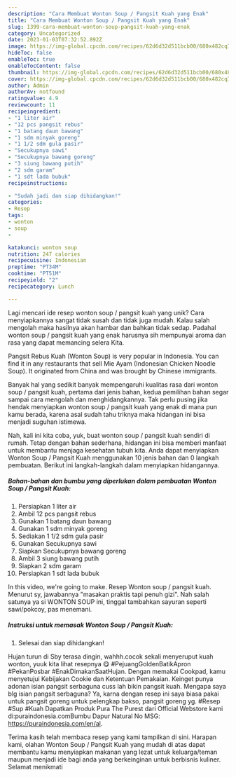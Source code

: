 ```yaml
---
description: "Cara Membuat Wonton Soup / Pangsit Kuah yang Enak"
title: "Cara Membuat Wonton Soup / Pangsit Kuah yang Enak"
slug: 1399-cara-membuat-wonton-soup-pangsit-kuah-yang-enak
category: Uncategorized
date: 2023-01-03T07:32:52.892Z
image: https://img-global.cpcdn.com/recipes/62d6d32d511bcb00/680x482cq70/wonton-soup-pangsit-kuah-foto-resep-utama.jpg
hideToc: false
enableToc: true
enableTocContent: false
thumbnail: https://img-global.cpcdn.com/recipes/62d6d32d511bcb00/680x482cq70/wonton-soup-pangsit-kuah-foto-resep-utama.jpg
cover: https://img-global.cpcdn.com/recipes/62d6d32d511bcb00/680x482cq70/wonton-soup-pangsit-kuah-foto-resep-utama.jpg
author: Admin
authorAv: notfound
ratingvalue: 4.9
reviewcount: 11
recipeingredient:
- "1 liter air"
- "12 pcs pangsit rebus"
- "1 batang daun bawang"
- "1 sdm minyak goreng"
- "1 1/2 sdm gula pasir"
- "Secukupnya sawi"
- "Secukupnya bawang goreng"
- "3 siung bawang putih"
- "2 sdm garam"
- "1 sdt lada bubuk"
recipeinstructions:

- "Sudah jadi dan siap dihidangkan!"
categories:
- Resep
tags:
- wonton
- soup
- 

katakunci: wonton soup  
nutrition: 247 calories
recipecuisine: Indonesian
preptime: "PT34M"
cooktime: "PT51M"
recipeyield: "2"
recipecategory: Lunch

---
```





Lagi mencari ide resep wonton soup / pangsit kuah yang unik? Cara menyiapkannya sangat tidak susah dan tidak juga mudah. Kalau salah mengolah maka hasilnya akan hambar dan bahkan tidak sedap. Padahal wonton soup / pangsit kuah yang enak harusnya sih mempunyai aroma dan rasa yang dapat memancing selera Kita.





Pangsit Rebus Kuah (Wonton Soup) is very popular in Indonesia. You can find it in any restaurants that sell Mie Ayam (Indonesian Chicken Noodle Soup). It originated from China and was brought by Chinese immigrants.

Banyak hal yang sedikit banyak mempengaruhi kualitas rasa dari wonton soup / pangsit kuah, pertama dari jenis bahan, kedua pemilihan bahan segar sampai cara mengolah dan menghidangkannya. Tak perlu pusing jika hendak menyiapkan wonton soup / pangsit kuah yang enak di mana pun kamu berada, karena asal sudah tahu triknya maka hidangan ini bisa menjadi suguhan istimewa.






Nah, kali ini kita coba, yuk, buat wonton soup / pangsit kuah sendiri di rumah. Tetap dengan bahan sederhana, hidangan ini bisa memberi manfaat untuk membantu menjaga kesehatan tubuh kita. Anda dapat menyiapkan Wonton Soup / Pangsit Kuah menggunakan 10 jenis bahan dan 0 langkah pembuatan. Berikut ini langkah-langkah dalam menyiapkan hidangannya.

<!--inarticleads1-->

##### Bahan-bahan dan bumbu yang diperlukan dalam pembuatan Wonton Soup / Pangsit Kuah:

1. Persiapkan 1 liter air
1. Ambil 12 pcs pangsit rebus
1. Gunakan 1 batang daun bawang
1. Gunakan 1 sdm minyak goreng
1. Sediakan 1 1/2 sdm gula pasir
1. Gunakan Secukupnya sawi
1. Siapkan Secukupnya bawang goreng
1. Ambil 3 siung bawang putih
1. Siapkan 2 sdm garam
1. Persiapkan 1 sdt lada bubuk


In this video, we&#39;re going to make. Resep Wonton soup / pangsit kuah. Menurut sy, jawabannya &#34;masakan praktis tapi penuh gizi&#34;. Nah salah satunya ya si WONTON SOUP ini, tinggal tambahkan sayuran seperti sawi/pokcoy, pas menemani. 

<!--inarticleads2-->

##### Instruksi untuk memasak Wonton Soup / Pangsit Kuah:


1. Selesai dan siap dihidangkan!

Hujan turun di Sby terasa dingin, wahhh.cocok sekali menyeruput kuah wonton, yuuk kita lihat resepnya 😋 #PejuangGoldenBatikApron #PekanPosbar #EnakDimakanSaatHujan. Dengan memakai Cookpad, kamu menyetujui Kebijakan Cookie dan Ketentuan Pemakaian. Keinget punya adonan isian pangsit serbaguna cuss lah bikin pangsit kuah. Mengapa saya blg isian pangsit serbaguna? Ya, karna dengan resep ini saya biasa pakai untuk pangsit goreng untuk pelengkap bakso, pangsit goreng yg. #Resep #Sup #Kuah Dapatkan Produk Pura The Purest dari Official Webstore kami di:puraindonesia.comBumbu Dapur Natural No MSG: https://puraindonesia.com/en/al. 

Terima kasih telah membaca resep yang kami tampilkan di sini. Harapan kami, olahan Wonton Soup / Pangsit Kuah yang mudah di atas dapat membantu kamu menyiapkan makanan yang lezat untuk keluarga/teman maupun menjadi ide bagi anda yang berkeinginan untuk berbisnis kuliner. Selamat menikmati

